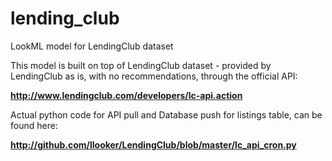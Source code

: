 lending_club
============

LookML model for LendingClub dataset

This model is built on top of LendingClub dataset - provided by LendingClub as is, with no recommendations, through the official API:

  **http://www.lendingclub.com/developers/lc-api.action**

Actual python code for API pull and Database push for listings table, can be found here: 

  **http://github.com/llooker/LendingClub/blob/master/lc_api_cron.py**
